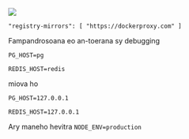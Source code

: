 ![](https://pub-b8db533c86124200a9d799bf3ba88099.r2.dev/2023/03/wbhiRD1.webp)

```
"registry-mirrors": [ "https://dockerproxy.com" ]
```

Fampandrosoana eo an-toerana sy debugging

```
PG_HOST=pg

REDIS_HOST=redis
```

miova ho

```
PG_HOST=127.0.0.1

REDIS_HOST=127.0.0.1

```

Ary maneho hevitra `NODE_ENV=production`